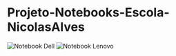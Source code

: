 # Projeto-Notebooks-Escola-NicolasAlves
![Notebook Dell](./img/dell.png) ![Notebook Lenovo](./img/lenovo.png)
